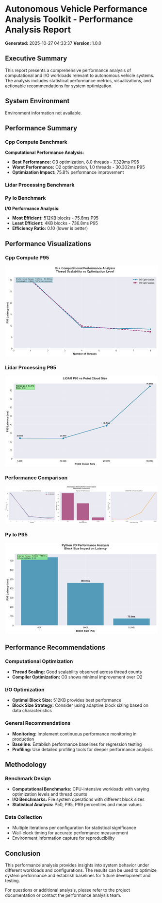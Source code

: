 # Autonomous Vehicle Performance Analysis Toolkit - Performance Analysis Report

**Generated:** 2025-10-27 04:33:37
**Version:** 1.0.0

## Executive Summary

This report presents a comprehensive performance analysis of computational and I/O workloads 
relevant to autonomous vehicle systems. The analysis includes statistical performance metrics, 
visualizations, and actionable recommendations for system optimization.

## System Environment

Environment information not available.

## Performance Summary

### Cpp Compute Benchmark

**Computational Performance Analysis:**

- **Best Performance:** O3 optimization, 8.0 threads - 7.329ms P95
- **Worst Performance:** O2 optimization, 1.0 threads - 30.302ms P95
- **Optimization Impact:** 75.8% performance improvement

### Lidar Processing Benchmark

### Py Io Benchmark

**I/O Performance Analysis:**

- **Most Efficient:** 512KB blocks - 75.6ms P95
- **Least Efficient:** 4KB blocks - 736.8ms P95
- **Efficiency Ratio:** 0.10 (lower is better)

## Performance Visualizations

### Cpp Compute P95

![Cpp Compute P95](figs/cpp_compute_p95.png)

### Lidar Processing P95

![Lidar Processing P95](figs/lidar_processing_p95.png)

### Performance Comparison

![Performance Comparison](figs/performance_comparison.png)

### Py Io P95

![Py Io P95](figs/py_io_p95.png)

## Performance Recommendations

### Computational Optimization

- **Thread Scaling:** Good scalability observed across thread counts
- **Compiler Optimization:** O3 shows minimal improvement over O2
### I/O Optimization

- **Optimal Block Size:** 512KB provides best performance
- **Block Size Strategy:** Consider using adaptive block sizing based on data characteristics

### General Recommendations

- **Monitoring:** Implement continuous performance monitoring in production
- **Baseline:** Establish performance baselines for regression testing
- **Profiling:** Use detailed profiling tools for deeper performance analysis
## Methodology

### Benchmark Design
- **Computational Benchmarks:** CPU-intensive workloads with varying optimization levels and thread counts
- **I/O Benchmarks:** File system operations with different block sizes
- **Statistical Analysis:** P50, P95, P99 percentiles and mean values

### Data Collection
- Multiple iterations per configuration for statistical significance
- Wall-clock timing for accurate performance measurement
- Environment information capture for reproducibility

## Conclusion

This performance analysis provides insights into system behavior under different workloads 
and configurations. The results can be used to optimize system performance and establish 
baselines for future development and testing.

For questions or additional analysis, please refer to the project documentation or 
contact the performance analysis team.